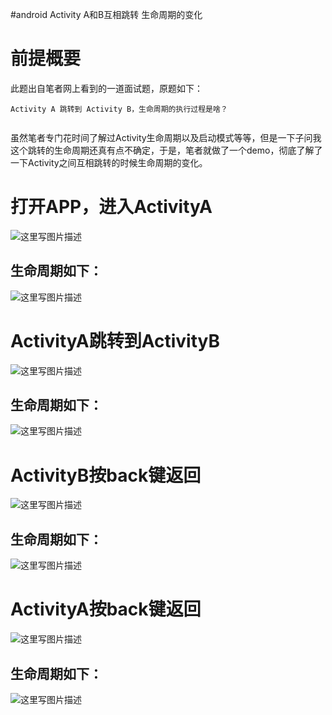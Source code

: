 #android Activity A和B互相跳转 生命周期的变化
# 前提概要

此题出自笔者网上看到的一道面试题，原题如下：

```
Activity A 跳转到 Activity B，生命周期的执行过程是啥？


```

虽然笔者专门花时间了解过Activity生命周期以及启动模式等等，但是一下子问我这个跳转的生命周期还真有点不确定，于是，笔者就做了一个demo，彻底了解了一下Activity之间互相跳转的时候生命周期的变化。

# 打开APP，进入ActivityA

<img src="https://raw.githubusercontent.com/Double2hao/xujiajia_blog/main/img/16209911624920.png " alt="这里写图片描述">

## 生命周期如下：

<img src="https://raw.githubusercontent.com/Double2hao/xujiajia_blog/main/img/16209911627271.png " alt="这里写图片描述">

# ActivityA跳转到ActivityB

<img src="https://raw.githubusercontent.com/Double2hao/xujiajia_blog/main/img/16209911627872.png " alt="这里写图片描述">

## 生命周期如下：

<img src="https://raw.githubusercontent.com/Double2hao/xujiajia_blog/main/img/16209911629453.png " alt="这里写图片描述">

# ActivityB按back键返回

<img src="https://raw.githubusercontent.com/Double2hao/xujiajia_blog/main/img/16209911630564.png " alt="这里写图片描述">

## 生命周期如下：

<img src="https://raw.githubusercontent.com/Double2hao/xujiajia_blog/main/img/16209911631525.png " alt="这里写图片描述">

# ActivityA按back键返回

<img src="https://raw.githubusercontent.com/Double2hao/xujiajia_blog/main/img/16209911632176.png " alt="这里写图片描述">

## 生命周期如下：

<img src="https://raw.githubusercontent.com/Double2hao/xujiajia_blog/main/img/16209911633447.png " alt="这里写图片描述">